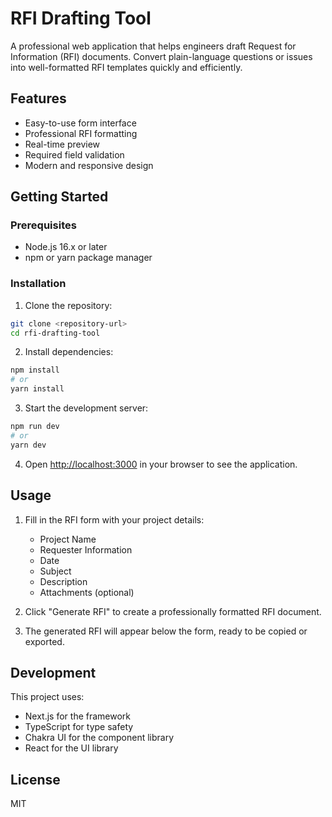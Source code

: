 # RFI Drafting Tool

A professional web application that helps engineers draft Request for Information (RFI) documents. Convert plain-language questions or issues into well-formatted RFI templates quickly and efficiently.

## Features

- Easy-to-use form interface
- Professional RFI formatting
- Real-time preview
- Required field validation
- Modern and responsive design

## Getting Started

### Prerequisites

- Node.js 16.x or later
- npm or yarn package manager

### Installation

1. Clone the repository:
```bash
git clone <repository-url>
cd rfi-drafting-tool
```

2. Install dependencies:
```bash
npm install
# or
yarn install
```

3. Start the development server:
```bash
npm run dev
# or
yarn dev
```

4. Open [http://localhost:3000](http://localhost:3000) in your browser to see the application.

## Usage

1. Fill in the RFI form with your project details:
   - Project Name
   - Requester Information
   - Date
   - Subject
   - Description
   - Attachments (optional)

2. Click "Generate RFI" to create a professionally formatted RFI document.

3. The generated RFI will appear below the form, ready to be copied or exported.

## Development

This project uses:
- Next.js for the framework
- TypeScript for type safety
- Chakra UI for the component library
- React for the UI library

## License

MIT 